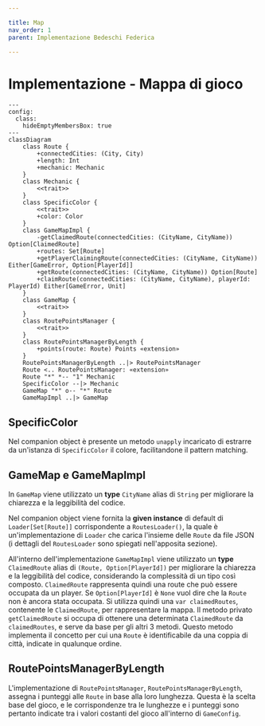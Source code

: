```yaml
---

title: Map
nav_order: 1
parent: Implementazione Bedeschi Federica

---
```


# Implementazione - Mappa di gioco

```mermaid
---
config:
  class:
    hideEmptyMembersBox: true
---
classDiagram
    class Route {
        +connectedCities: (City, City)
        +length: Int
        +mechanic: Mechanic
    }
    class Mechanic {
        <<trait>>
    }
    class SpecificColor {
        <<trait>>
        +color: Color
    }
    class GameMapImpl {
        -getClaimedRoute(connectedCities: (CityName, CityName)) Option[ClaimedRoute]
        +routes: Set[Route]
        +getPlayerClaimingRoute(connectedCities: (CityName, CityName)) Either[GameError, Option[PlayerId]]
        +getRoute(connectedCities: (CityName, CityName)) Option[Route]
        +claimRoute(connectedCities: (CityName, CityName), playerId: PlayerId) Either[GameError, Unit]
    }
    class GameMap {
        <<trait>>
    }
    class RoutePointsManager {
        <<trait>>
    }
    class RoutePointsManagerByLength {
        +points(route: Route) Points «extension»
    }
    RoutePointsManagerByLength ..|> RoutePointsManager
    Route <.. RoutePointsManager: «extension»
    Route "*" *-- "1" Mechanic
    SpecificColor --|> Mechanic
    GameMap "*" o-- "*" Route
    GameMapImpl ..|> GameMap
```

## SpecificColor

Nel companion object è presente un metodo `unapply` incaricato di estrarre da un'istanza di `SpecificColor` il colore,
facilitandone il pattern matching.

## GameMap e GameMapImpl

In `GameMap` viene utilizzato un **type** `CityName` alias di `String` per migliorare la chiarezza e la leggibilità del
codice.

Nel companion object viene fornita la **given instance** di default di `Loader[Set[Route]]` corrispondente a
`RoutesLoader()`, la quale è un'implementazione di `Loader` che carica l'insieme delle `Route` da file JSON (i dettagli
del `RoutesLoader` sono spiegati nell'apposita sezione).

All'interno dell'implementazione `GameMapImpl` viene utilizzato un **type** `ClaimedRoute` alias di
`(Route, Option[PlayerId])` per migliorare la chiarezza e la leggibilità del codice, considerando la complessità di un
tipo così composto. `ClaimedRoute` rappresenta quindi una route che può essere occupata da un player. Se
`Option[PlayerId]` è `None` vuol dire che la `Route` non è ancora stata occupata. Si utilizza quindi una
`var claimedRoutes`, contenente le `ClaimedRoute`, per rappresentare la mappa. Il metodo privato `getClaimedRoute` si
occupa di ottenere una determinata `ClaimedRoute` da `claimedRoutes`, e serve da base per gli altri 3 metodi. Questo
metodo implementa il concetto per cui una `Route` è identificabile da una coppia di città, indicate in qualunque ordine.

## RoutePointsManagerByLength

L'implementazione di `RoutePointsManager`, `RoutePointsManagerByLength`, assegna i punteggi alle `Route` in base alla
loro lunghezza. Questa è la scelta base del gioco, e le corrispondenze tra le lunghezze e i punteggi sono pertanto
indicate tra i valori costanti del gioco all'interno di `GameConfig`.